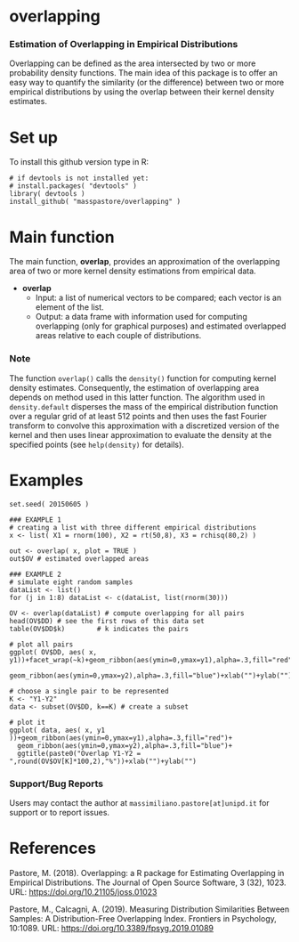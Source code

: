 # overlapping
### Estimation of Overlapping in Empirical Distributions

Overlapping can be defined as the area intersected by two or more probability density functions. The main idea of this package is to offer an easy way to quantify the similarity (or the difference) between two or more empirical distributions by using the overlap between their kernel density estimates.

# Set up

To install this github version type in R:

```{r}
# if devtools is not installed yet: 
# install.packages( "devtools" )  
library( devtools )
install_github( "masspastore/overlapping" )
```

# Main function

The main function, **overlap**, provides an approximation of the overlapping area of two or more kernel density estimations from empirical data.

* **overlap**
    + Input: a list of numerical vectors to be compared; each vector is an element of the list.
    + Output: a data frame with information used for computing overlapping (only for graphical purposes) and estimated overlapped areas relative to each couple of distributions.
     
### Note

The function `overlap()` calls the `density()` function for computing kernel density estimates. Consequently, the estimation of overlapping area depends on method used in this latter function. The algorithm used in `density.default` disperses the mass of the empirical distribution function over a regular grid of at least 512 points and then uses the fast Fourier transform to convolve this approximation with a discretized version of the kernel and then uses linear approximation to evaluate the density at the specified points (see `help(density)` for details).

# Examples

```{r,results="markup"}
set.seed( 20150605 )

### EXAMPLE 1
# creating a list with three different empirical distributions
x <- list( X1 = rnorm(100), X2 = rt(50,8), X3 = rchisq(80,2) )

out <- overlap( x, plot = TRUE )
out$OV # estimated overlapped areas 

### EXAMPLE 2
# simulate eight random samples
dataList <- list()
for (j in 1:8) dataList <- c(dataList, list(rnorm(30)))

OV <- overlap(dataList) # compute overlapping for all pairs
head(OV$DD) # see the first rows of this data set
table(OV$DD$k)        # k indicates the pairs

# plot all pairs
ggplot( OV$DD, aes( x, y1))+facet_wrap(~k)+geom_ribbon(aes(ymin=0,ymax=y1),alpha=.3,fill="red")+
  geom_ribbon(aes(ymin=0,ymax=y2),alpha=.3,fill="blue")+xlab("")+ylab("")

# choose a single pair to be represented
K <- "Y1-Y2" 
data <- subset(OV$DD, k==K) # create a subset 

# plot it
ggplot( data, aes( x, y1 ))+geom_ribbon(aes(ymin=0,ymax=y1),alpha=.3,fill="red")+
  geom_ribbon(aes(ymin=0,ymax=y2),alpha=.3,fill="blue")+
  ggtitle(paste0("Overlap Y1-Y2 = ",round(OV$OV[K]*100,2),"%"))+xlab("")+ylab("")
```

### Support/Bug Reports

Users may contact the author at `massimiliano.pastore[at]unipd.it` for support or to report issues.

# References

Pastore, M. (2018). Overlapping: a R package for Estimating Overlapping in Empirical Distributions. The Journal of Open Source Software, 3 (32), 1023. URL: https://doi.org/10.21105/joss.01023

Pastore, M., Calcagnì, A. (2019). Measuring Distribution Similarities Between Samples: A Distribution-Free Overlapping Index. Frontiers in Psychology, 10:1089. URL: https://doi.org/10.3389/fpsyg.2019.01089
